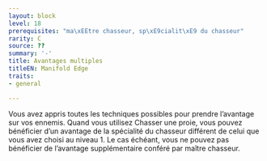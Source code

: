 ```yaml
---
layout: block
level: 18
prerequisites: "ma\xEEtre chasseur, sp\xE9cialit\xE9 du chasseur"
rarity: C
source: ??
summary: '-'
title: Avantages multiples
titleEN: Manifold Edge
traits:
- general

---
```


<p>Vous avez appris toutes les techniques possibles pour prendre l’avantage sur vos ennemis. Quand vous utilisez Chasser une proie, vous pouvez bénéficier d’un avantage de la spécialité du chasseur différent de celui que vous avez choisi au niveau 1. Le cas échéant, vous ne pouvez pas bénéficier de l’avantage supplémentaire conféré par maître chasseur.</p>